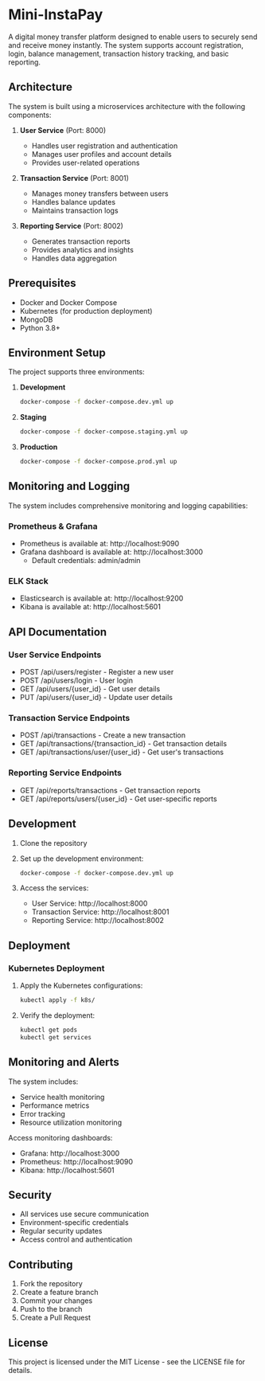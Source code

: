 # Mini-InstaPay

A digital money transfer platform designed to enable users to securely send and receive money instantly. The system supports account registration, login, balance management, transaction history tracking, and basic reporting.

## Architecture

The system is built using a microservices architecture with the following components:

1. **User Service** (Port: 8000)
   - Handles user registration and authentication
   - Manages user profiles and account details
   - Provides user-related operations

2. **Transaction Service** (Port: 8001)
   - Manages money transfers between users
   - Handles balance updates
   - Maintains transaction logs

3. **Reporting Service** (Port: 8002)
   - Generates transaction reports
   - Provides analytics and insights
   - Handles data aggregation

## Prerequisites

- Docker and Docker Compose
- Kubernetes (for production deployment)
- MongoDB
- Python 3.8+

## Environment Setup

The project supports three environments:

1. **Development**
   ```bash
   docker-compose -f docker-compose.dev.yml up
   ```

2. **Staging**
   ```bash
   docker-compose -f docker-compose.staging.yml up
   ```

3. **Production**
   ```bash
   docker-compose -f docker-compose.prod.yml up
   ```

## Monitoring and Logging

The system includes comprehensive monitoring and logging capabilities:

### Prometheus & Grafana
- Prometheus is available at: http://localhost:9090
- Grafana dashboard is available at: http://localhost:3000
  - Default credentials: admin/admin

### ELK Stack
- Elasticsearch is available at: http://localhost:9200
- Kibana is available at: http://localhost:5601

## API Documentation

### User Service Endpoints
- POST /api/users/register - Register a new user
- POST /api/users/login - User login
- GET /api/users/{user_id} - Get user details
- PUT /api/users/{user_id} - Update user details

### Transaction Service Endpoints
- POST /api/transactions - Create a new transaction
- GET /api/transactions/{transaction_id} - Get transaction details
- GET /api/transactions/user/{user_id} - Get user's transactions

### Reporting Service Endpoints
- GET /api/reports/transactions - Get transaction reports
- GET /api/reports/users/{user_id} - Get user-specific reports

## Development

1. Clone the repository
2. Set up the development environment:
   ```bash
   docker-compose -f docker-compose.dev.yml up
   ```

3. Access the services:
   - User Service: http://localhost:8000
   - Transaction Service: http://localhost:8001
   - Reporting Service: http://localhost:8002

## Deployment

### Kubernetes Deployment
1. Apply the Kubernetes configurations:
   ```bash
   kubectl apply -f k8s/
   ```

2. Verify the deployment:
   ```bash
   kubectl get pods
   kubectl get services
   ```

## Monitoring and Alerts

The system includes:
- Service health monitoring
- Performance metrics
- Error tracking
- Resource utilization monitoring

Access monitoring dashboards:
- Grafana: http://localhost:3000
- Prometheus: http://localhost:9090
- Kibana: http://localhost:5601

## Security

- All services use secure communication
- Environment-specific credentials
- Regular security updates
- Access control and authentication

## Contributing

1. Fork the repository
2. Create a feature branch
3. Commit your changes
4. Push to the branch
5. Create a Pull Request

## License

This project is licensed under the MIT License - see the LICENSE file for details. 